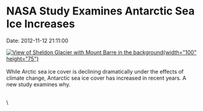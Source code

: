 NASA Study Examines Antarctic Sea Ice Increases
===============================================

Date: 2012-11-12 21:11:00

[![View of Sheldon Glacier with Mount Barre in the
background](http://www.jpl.nasa.gov/images/earth/antarctica/20121112/antarctica20121112-th.jpg){width="100"
height="75"}](http://www.jpl.nasa.gov/news/news.cfm?release=2012-355&rn=news.xml&rst=3584)\
\
While Arctic sea ice cover is declining dramatically under the effects
of climate change, Antarctic sea ice cover has increased in recent
years. A new study examines why.

\
\
